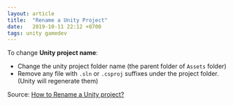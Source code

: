 ```yaml
---
layout: article
title:  "Rename a Unity Project"
date:   2019-10-11 22:12 +0700
tags: unity gamedev
---
```

To change **Unity project name**:

- Change the unity project folder name (the parent folder of `Assets` folder)
- Remove any file with `.sln` or `.csproj` suffixes under the project folder. (Unity will regenerate them)

Source: [How to Rename a Unity project?](https://stackoverflow.com/questions/45825612/how-to-rename-a-unity-project)
